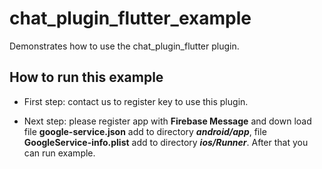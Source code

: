 # chat_plugin_flutter_example

Demonstrates how to use the chat_plugin_flutter plugin.

## How to run this example

- First step: contact us to register key to use this plugin.

- Next step: please register app with **Firebase Message** and down load file **google-service.json** add to directory ***android/app***,
file **GoogleService-info.plist** add to directory  ***ios/Runner***. After that you can run example.